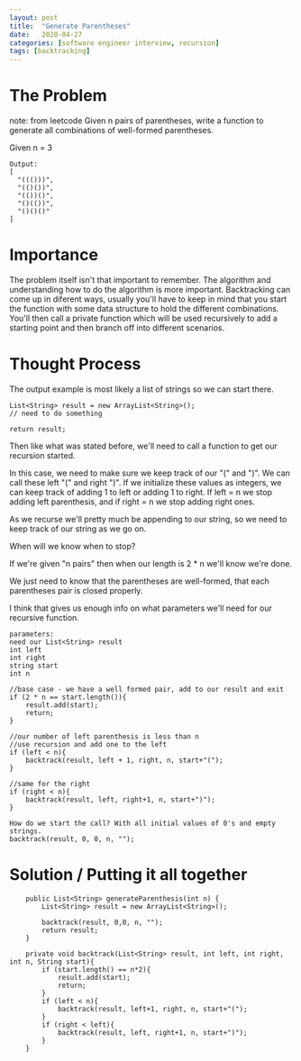 ```yaml
---
layout: post
title:  "Generate Parentheses"
date:   2020-04-27
categories: [software engineer interview, recursion]
tags: [backtracking]
---
```


# The Problem
note: from leetcode
Given n pairs of parentheses, write a function to generate all combinations of well-formed parentheses.

Given n = 3
~~~
Output:
[
  "((()))",
  "(()())",
  "(())()",
  "()(())",
  "()()()"
]
~~~

# Importance
The problem itself isn't that important to remember. The algorithm and understanding how to do the algorithm is more important. Backtracking can come up in diferent ways, usually you'll have to keep in mind that you start the function with some data structure to hold the different combinations. You'll then call a private function which will be used recursively to add a starting point and then branch off into different scenarios.

# Thought Process
The output example is most likely a list of strings so we can start there.

~~~
List<String> result = new ArrayList<String>();
// need to do something

return result;
~~~

Then like what was stated before, we'll need to call a function to get our recursion started.

In this case, we need to make sure we keep track of our "(" and ")". We can call these left "(" and right ")". If we initialize these values as integers, we can keep track of adding 1 to left or adding 1 to right. If left = n we stop adding left parenthesis, and if right = n we stop adding right ones.

As we recurse we'll pretty much be appending to our string, so we need to keep track of our string as we go on.

When will we know when to stop?

If we're given "n pairs" then when our length is 2 * n we'll know we're done.

We just need to know that the parentheses are well-formed, that each parentheses pair is closed properly.

I think that gives us enough info on what parameters we'll need for our recursive function.

~~~
parameters: 
need our List<String> result
int left
int right
string start
int n 

//base case - we have a well formed pair, add to our result and exit
if (2 * n == start.length()){
    result.add(start);
    return;
}

//our number of left parenthesis is less than n
//use recursion and add one to the left
if (left < n){
    backtrack(result, left + 1, right, n, start+"(");
}

//same for the right
if (right < n){
    backtrack(result, left, right+1, n, start+")");
}

How do we start the call? With all initial values of 0's and empty strings.
backtrack(result, 0, 0, n, "");
~~~

# Solution / Putting it all together
~~~
    public List<String> generateParenthesis(int n) {
        List<String> result = new ArrayList<String>();
                
        backtrack(result, 0,0, n, "");
        return result;
    }
    
    private void backtrack(List<String> result, int left, int right, int n, String start){
        if (start.length() == n*2){
            result.add(start);
            return;
        }
        if (left < n){
            backtrack(result, left+1, right, n, start+"(");
        }
        if (right < left){
            backtrack(result, left, right+1, n, start+")");
        }
    }
~~~